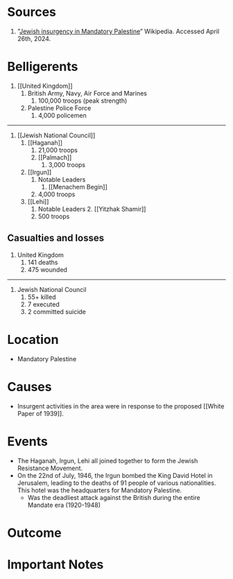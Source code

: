 # Sources
1. ”[Jewish insurgency in Mandatory Palestine](https://en.wikipedia.org/wiki/Jewish_insurgency_in_Mandatory_Palestine)” Wikipedia. Accessed April 26th, 2024.
# Belligerents
1. [[United Kingdom]]
	1. British Army, Navy, Air Force and Marines
		1. 100,000 troops (peak strength)
	2. Palestine Police Force
		1. 4,000 policemen
_______
1. [[Jewish National Council]]
	1. [[Haganah]]
		1. 21,000 troops
		2. [[Palmach]]
			1. 3,000 troops
	2. [[Irgun]]
		1. Notable Leaders
			1. [[Menachem Begin]]
		2. 4,000 troops
	3. [[Lehi]]
		1. Notable Leaders
			2. [[Yitzhak Shamir]]
		2. 500 troops
## Casualties and losses
1. United Kingdom
	1. 141 deaths
	2. 475 wounded
______
1. Jewish National Council
	1. 55+ killed
	2. 7 executed
	3. 2 committed suicide
# Location
- Mandatory Palestine
# Causes
- Insurgent activities in the area were in response to the proposed [[White Paper of 1939]].
# Events
- The Haganah, Irgun, Lehi all joined together to form the Jewish Resistance Movement.
- On the 22nd of July, 1946, the Irgun bombed the King David Hotel in Jerusalem, leading to the deaths of 91 people of various nationalities. This hotel was the headquarters for Mandatory Palestine.
	- Was the deadliest attack against the British during the entire Mandate era (1920-1948)
# Outcome
# Important Notes